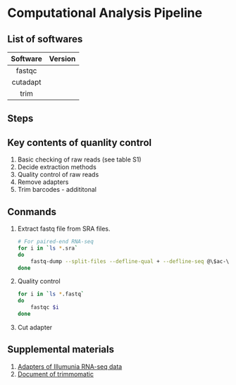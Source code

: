 # Computational Analysis Pipeline

## List of softwares

| Software      | Version             |
| :-----------: | :-----------------: |
| fastqc        |                     |
| cutadapt      |                     |
| trim          |                     |


## Steps

## Key contents of quanlity control

1. Basic checking of raw reads (see table S1)
2. Decide extraction methods
3. Quality control of raw reads
4. Remove adapters
5. Trim barcodes - addititonal

## Conmands


1. Extract fastq file from SRA files.

    ```bash
    # For paired-end RNA-seq
    for i in `ls *.sra`
    do
        fastq-dump --split-files --defline-qual + --defline-seq @\$ac-\$si/\$ri $i &
    done
    ```
2. Quality control

    ```bash
    for i in `ls *.fastq`
    do
        fastqc $i
    done
    ```
3. Cut adapter 

## Supplemental materials

1. [Adapters of Illumunia RNA-seq data][1]
2. [Document of trimmomatic][2]


[1]: https://support.illumina.com/content/dam/illumina-support/documents/documentation/chemistry_documentation/experiment-design/illumina-adapter-sequences-1000000002694-09.pdf
[2]: http://www.usadellab.org/cms/index.php?page=trimmomatic
